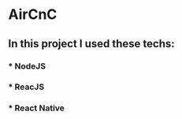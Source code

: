 # AirCnC

## In this project I used these techs:

### * NodeJS

### * ReacJS
 
### * React Native
 
